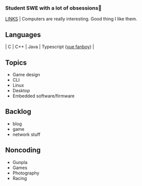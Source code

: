 ### Student SWE with a lot of obsessions👋

[LINKS](https://link.ruz.fyi) | Computers are really interesting. Good thing I like them.

## Languages
| C | C++ | Java | Typescript ([vue fanboy](https://vuejs.org)) |

## Topics
- Game design
- CLI
- Linux
- Desktop
- Embedded software/firmware

## Backlog
- blog
- game
- network stuff

## Noncoding
- Gunpla
- Games
- Photography
- Racing
